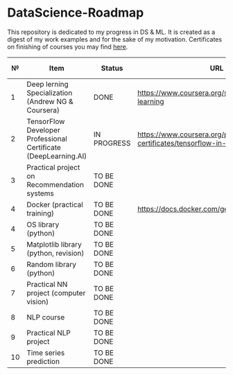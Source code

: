 # DataScience-Roadmap
This repository is dedicated to my progress in DS & ML. It is created as a digest of my work examples and for the sake of my motivation. Certificates on finishing of courses you may find <a href="https://github.com/hipufka/DataScience-Roadmap/tree/main/Certificates">here</a>.

№ |Item                                   |Status      |URL    | Date of finish
--|---------------------------------------|------------|-------|---------------
1 |Deep lerning Specialization (Andrew NG & Coursera)  |DONE|https://www.coursera.org/specializations/deep-learning |16.12.2021
2 |TensorFlow Developer Professional Certificate (DeepLearning.AI)      |IN PROGRESS|https://www.coursera.org/professional-certificates/tensorflow-in-practice |
3 |Practical project on Recommendation systems                 |TO BE DONE|
4 |Docker (practical training)                 |TO BE DONE|https://docs.docker.com/get-started/overview/
4 |OS library (python)                          |TO BE DONE|
5 |Matplotlib library (python, revision)           |TO BE DONE|
6 |Random library (python)                    |TO BE DONE|
7 |Practical NN project (computer vision) |TO BE DONE|
8 |NLP course                             |TO BE DONE|
9 |Practical NLP project                  |TO BE DONE|
10|Time series prediction                 |TO BE DONE|

